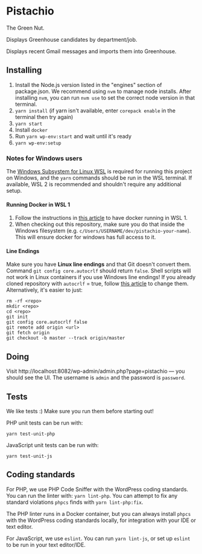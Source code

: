 <!-- @format -->

# Pistachio

The Green Nut.

Displays Greenhouse candidates by department/job.

Displays recent Gmail messages and imports them into Greenhouse.

## Installing

1. Install the Node.js version listed in the "engines" section of package.json. We recommend using `nvm` to manage node installs. After installing `nvm`, you can run `nvm use` to set the correct node version in that terminal.
2. `yarn install` (if yarn isn't available, enter `corepack enable` in the terminal then try again)
3. `yarn start`
4. Install `docker`
5. Run `yarn wp-env:start` and wait until it's ready
6. `yarn wp-env:setup`

### Notes for Windows users

The [Windows Subsystem for Linux WSL](https://docs.microsoft.com/en-us/windows/wsl/install-win10) is required for running this project on Windows, and the `yarn` commands should be run in the WSL terminal.
If available, WSL 2 is recommended and shouldn't require any additional setup.

#### Running Docker in WSL 1
1. Follow the instructions in [this article](https://nickjanetakis.com/blog/setting-up-docker-for-windows-and-wsl-to-work-flawlessly) to have docker running in WSL 1.
2. When checking out this repository, make sure you do that inside the Windows filesystem (e.g. `c/Users/USERNAME/dev/pistachio-your-name`). This will ensure docker for windows has full access to it.

#### Line Endings
Make sure you have **Linux line endings** and that Git doesn't convert them. Command `git config core.autocrlf` should return `false`. Shell scripts will not work in Linux containers if you use Windows line endings!
If you already cloned repository with `autocrlf` = true, follow [this article](https://help.github.com/en/articles/dealing-with-line-endings#refreshing-a-repository-after-changing-line-endings) to change them.
Alternatively, it's easier to just:

```
rm -rf <repo>
mkdir <repo>
cd <repo>
git init
git config core.autocrlf false
git remote add origin <url>
git fetch origin
git checkout -b master --track origin/master
```

## Doing

Visit http://localhost:8082/wp-admin/admin.php?page=pistachio — you should see the UI. The username is `admin` and the password is `password`.

## Tests

We like tests :) Make sure you run them before starting out!

PHP unit tests can be run with:

`yarn test-unit-php`

JavaScript unit tests can be run with:

`yarn test-unit-js`

## Coding standards

For PHP, we use PHP Code Sniffer with the WordPress coding standards. You can run the linter
with: `yarn lint-php`. You can attempt to fix any standard violations `phpcs` finds with
`yarn lint-php:fix`.

The PHP linter runs in a Docker container, but you can always install `phpcs` with the WordPress
coding standards locally, for integration with your IDE or text editor.

For JavaScript, we use `eslint`. You can run `yarn lint-js`, or set up `eslint` to be run in your
text editor/IDE.
